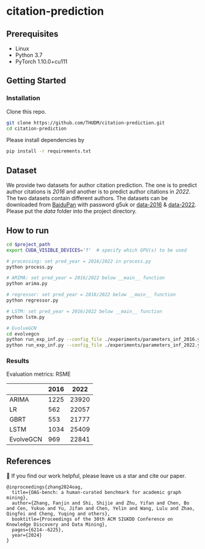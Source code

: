 # citation-prediction

## Prerequisites
- Linux
- Python 3.7
- PyTorch 1.10.0+cu111

## Getting Started

### Installation

Clone this repo.

```bash
git clone https://github.com/THUDM/citation-prediction.git
cd citation-prediction
```

Please install dependencies by

```bash
pip install -r requirements.txt
```

## Dataset
We provide two datasets for author citation prediction. The one is to predict author citations is _2016_ and another is to predict author citations in _2022_. The two datasets contain different authors. The datasets can be downloaded from [BaiduPan](https://pan.baidu.com/s/1O4Jr2NWGKLelnhQBjL50Zw?pwd=g5uk) with password g5uk or [data-2016](https://open-data-set.oss-cn-beijing.aliyuncs.com/oag-benchmark/influence-prediction/author-influence-prediction/data/2016.zip) & [data-2022](https://open-data-set.oss-cn-beijing.aliyuncs.com/oag-benchmark/influence-prediction/author-influence-prediction/data/2022.zip). Please put the _data_ folder into the project directory.

## How to run
```bash
cd $project_path
export CUDA_VISIBLE_DEVICES='?'  # specify which GPU(s) to be used

# processing: set pred_year = 2016/2022 in process.py
python process.py   

# ARIMA: set pred_year = 2016/2022 below __main__ function
python arima.py

# regressor: set pred_year = 2016/2022 below __main__ function
python regressor.py

# LSTM: set pred_year = 2016/2022 below __main__ function
python lstm.py

# EvolveGCN
cd evolvegcn
python run_exp_inf.py --config_file ./experiments/parameters_inf_2016.yaml
python run_exp_inf.py --config_file ./experiments/parameters_inf_2022.yaml
```

### Results 

Evaluation metrics: RSME

|       | 2016 | 2022 |
|-------|-------|-----|
| ARIMA  | 1225 | 23920 |
| LR  | 562 | 22057 |
| GBRT | 553 | 21777 |
| LSTM | 1034 | 25409 |
| EvolveGCN | 969 | 22841 |

## References
🌟 If you find our work helpful, please leave us a star and cite our paper.
```
@inproceedings{zhang2024oag,
  title={OAG-bench: a human-curated benchmark for academic graph mining},
  author={Zhang, Fanjin and Shi, Shijie and Zhu, Yifan and Chen, Bo and Cen, Yukuo and Yu, Jifan and Chen, Yelin and Wang, Lulu and Zhao, Qingfei and Cheng, Yuqing and others},
  booktitle={Proceedings of the 30th ACM SIGKDD Conference on Knowledge Discovery and Data Mining},
  pages={6214--6225},
  year={2024}
}
```
